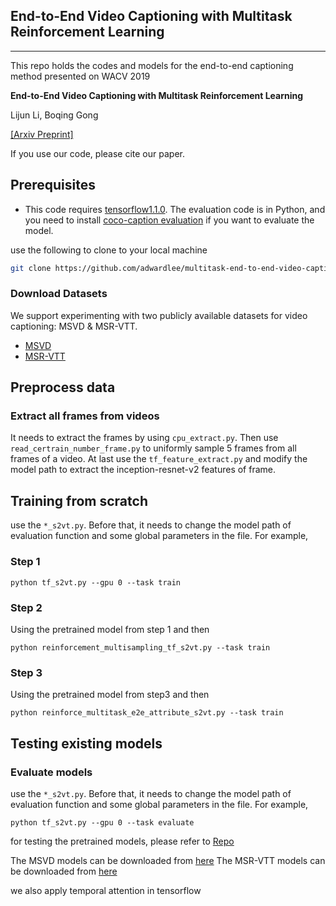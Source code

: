 ## End-to-End Video Captioning with Multitask Reinforcement Learning

*****

This repo holds the codes and models for the end-to-end captioning method presented on WACV 2019

**End-to-End Video Captioning with Multitask Reinforcement Learning**

Lijun Li, Boqing Gong

[[Arxiv Preprint]](http://arxiv.org/abs/1803.07950)

If you use our code, please cite our paper.

## Prerequisites
* This code requires [tensorflow1.1.0](https://storage.googleapis.com/tensorflow/linux/gpu/tensorflow_gpu-1.1.0-cp27-none-linux_x86_64.whl). The evaluation code is in Python, and you need to install [coco-caption evaluation](https://github.com/tylin/coco-caption) if you want to evaluate the model.

use the following to clone to your local machine
``` bash
git clone https://github.com/adwardlee/multitask-end-to-end-video-captioning.git
```
### Download Datasets

We support experimenting with two publicly available datasets for 
video captioning: MSVD & MSR-VTT.

* [MSVD](https://www.microsoft.com/en-us/download/confirmation.aspx?id=52422)
* [MSR-VTT](http://ms-multimedia-challenge.com/2016/dataset)

## Preprocess data
###  Extract all frames from videos
It needs to extract the frames by using `cpu_extract.py`. Then use `read_certrain_number_frame.py` to uniformly sample 5 frames from all frames of a video. At last use the `tf_feature_extract.py` and modify the model path to extract the inception-resnet-v2 features of frame.

## Training from scratch
use the `*_s2vt.py`. Before that, it needs to change the model path of evaluation function and some global parameters in the file. For example,
### Step 1 ###
```
python tf_s2vt.py --gpu 0 --task train
```
### Step 2 ###
Using the pretrained model from step 1 and then 
```
python reinforcement_multisampling_tf_s2vt.py --task train
```
### Step 3 ###
Using the pretrained model from step3 and then
```
python reinforce_multitask_e2e_attribute_s2vt.py --task train
```

## Testing existing models
### Evaluate models
use the `*_s2vt.py`. Before that, it needs to change the model path of evaluation function and some global parameters in the file. For example,
```
python tf_s2vt.py --gpu 0 --task evaluate
```

for testing the pretrained models, please refer to [Repo](https://github.com/adwardlee/video_to_text)

The MSVD models can be downloaded from [here](https://drive.google.com/open?id=199se09ycy1nMF7tCs9R1J-lIA1sHKcHi)
The MSR-VTT models can be downloaded from [here](https://drive.google.com/open?id=16relLI2XWjgoM2kPXN55u2IT23CrEyLz)



we also apply temporal attention in tensorflow
